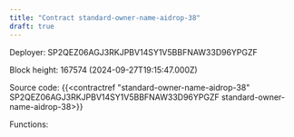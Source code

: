 ```yaml
---
title: "Contract standard-owner-name-aidrop-38"
draft: true
---
```

Deployer: SP2QEZ06AGJ3RKJPBV14SY1V5BBFNAW33D96YPGZF


 



Block height: 167574 (2024-09-27T19:15:47.000Z)

Source code: {{<contractref "standard-owner-name-aidrop-38" SP2QEZ06AGJ3RKJPBV14SY1V5BBFNAW33D96YPGZF standard-owner-name-aidrop-38>}}

Functions:


